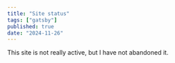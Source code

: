 ```yaml
---
title: "Site status"
tags: ["gatsby"]
published: true
date: "2024-11-26"
---
```


This site is not really active, but I have not abandoned it.
